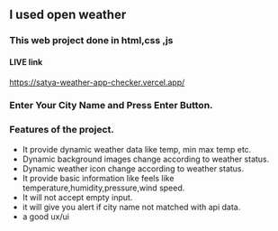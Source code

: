## I used open weather 

### This web project done in html,css ,js

#### LIVE link
https://satya-weather-app-checker.vercel.app/

### Enter Your City Name and Press Enter Button.

### Features of the project.

- It provide dynamic weather data like temp, min max temp etc.
- Dynamic background images change according to weather status.
- Dynamic weather icon change according to weather status.
- It provide basic information like feels like temperature,humidity,pressure,wind speed.
- It will not accept empty input.
- it will give you alert if city name not matched with api data.
- a good ux/ui
